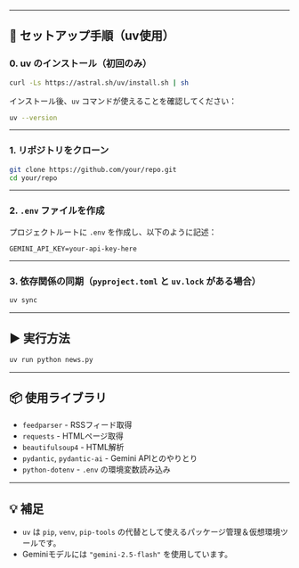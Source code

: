 

---

## 🔧 セットアップ手順（uv使用）

### 0. uv のインストール（初回のみ）

```bash
curl -Ls https://astral.sh/uv/install.sh | sh
```

インストール後、`uv` コマンドが使えることを確認してください：

```bash
uv --version
```

---

### 1. リポジトリをクローン

```bash
git clone https://github.com/your/repo.git
cd your/repo
```

---

### 2. `.env` ファイルを作成

プロジェクトルートに `.env` を作成し、以下のように記述：

```
GEMINI_API_KEY=your-api-key-here
```

---

### 3. 依存関係の同期（`pyproject.toml` と `uv.lock` がある場合）

```bash
uv sync
```

---

## ▶️ 実行方法

```bash
uv run python news.py
```

---

## 📦 使用ライブラリ

- `feedparser` - RSSフィード取得
- `requests` - HTMLページ取得
- `beautifulsoup4` - HTML解析
- `pydantic`, `pydantic-ai` - Gemini APIとのやりとり
- `python-dotenv` - `.env` の環境変数読み込み

---

## 💡 補足

- `uv` は `pip`, `venv`, `pip-tools` の代替として使えるパッケージ管理＆仮想環境ツールです。
- Geminiモデルには `"gemini-2.5-flash"` を使用しています。
